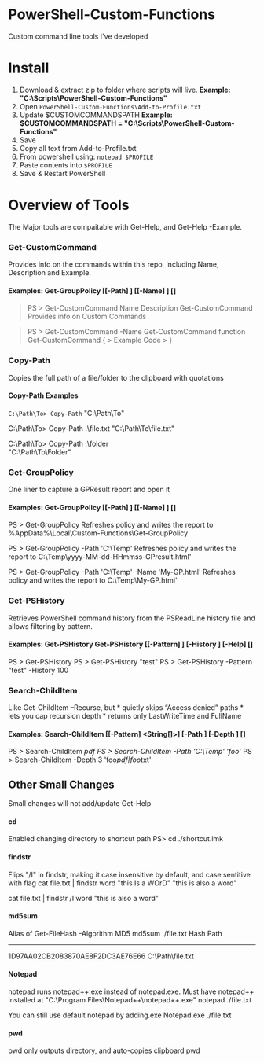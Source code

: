 # PowerShell-Custom-Functions
Custom command line tools I've developed

# Install  
1. Download & extract zip to folder where scripts will live.
         **Example: "C:\Scripts\PowerShell-Custom-Functions\"**
2. Open `PowerShell-Custom-Functions\Add-to-Profile.txt`
3. Update $CUSTOMCOMMANDSPATH 
         **Example: $CUSTOMCOMMANDSPATH = "C:\Scripts\PowerShell-Custom-Functions\"**
4. Save
5. Copy all text from Add-to-Profile.txt
6. From powershell using: `notepad $PROFILE`
8. Paste contents into `$PROFILE`
9. Save & Restart PowerShell 

# Overview of Tools
The Major tools are compaitable with Get-Help, and Get-Help -Example. 

### Get-CustomCommand   
Provides info on the commands within this repo, including Name, Description and Example. 

#### Examples: Get-GroupPolicy [[-Path] <String>] [[-Name] <String>] [<CommonParameters>]

> PS > Get-CustomCommand
> Name                 Description
> Get-CustomCommand    Provides info on Custom Commands

> PS > Get-CustomCommand -Name Get-CustomCommand
> function Get-CustomCommand {
      > Example Code
      > }




### Copy-Path
Copies the full path of a file/folder to the clipboard with quotations 

#### Copy-Path Examples
`C:\Path\To> Copy-Path`
"C:\Path\To"

C:\Path\To> Copy-Path .\file.txt
"C:\Path\To\file.txt"

C:\Path\To> Copy-Path .\folder\
"C:\Path\To\Folder"




### Get-GroupPolicy
One liner to capture a GPResult report and open it

#### Examples: Get-GroupPolicy [[-Path] <String>] [[-Name] <String>] [<CommonParameters>]
PS > Get-GroupPolicy 
Refreshes policy and writes the report to %AppData%\Local\Custom-Functions\Get-GroupPolicy

PS > Get-GroupPolicy -Path 'C:\Temp\'
Refreshes policy and writes the report to C:\Temp\yyyy-MM-dd-HHmmss-GPresult.html'

PS > Get-GroupPolicy -Path 'C:\Temp\' -Name 'My-GP.html'
Refreshes policy and writes the report to C:\Temp\My-GP.html'



### Get-PSHistory
Retrieves PowerShell command history from the PSReadLine history file and allows filtering by pattern.

#### Examples:  Get-PSHistory Get-PSHistory [[-Pattern] <String>] [-History <Int32>] [-Help] [<CommonParameters>]
PS > Get-PSHistory
PS > Get-PSHistory "test"
PS > Get-PSHistory -Pattern "test" -History 100


### Search-ChildItem    
Like Get-ChildItem –Recurse, but
    * quietly skips “Access denied” paths
    * lets you cap recursion depth
    * returns only LastWriteTime and FullName


#### Examples: Search-ChildItem [[-Pattern] <String[]>] [-Path <String>] [-Depth <Int32>] [<CommonParameters>]
PS > Search-ChildItem  *pdf
PS > Search-ChildItem -Path 'C:\Temp' 'foo*'
PS > Search-ChildItem -Depth 3 'foo*pdf|foo*txt'




## Other Small Changes 
Small changes will not add/update Get-Help

#### cd                  
Enabled changing directory to shortcut path
PS> cd ./shortcut.lmk

#### findstr
Flips "/I" in findstr, making it case insensitive by default, and case sentitive with flag
cat file.txt | findstr word
"this Is a WOrD"
"this is also a word"

cat file.txt | findstr /I word
"this is also a word"



#### md5sum
Alias of Get-FileHash -Algorithm MD5
md5sum ./file.txt
Hash                                Path
----                                ----
1D97AA02CB2083870AE8F2DC3AE76E66    C:\Path\file.txt

#### Notepad
notepad runs notepad++.exe instead of notepad.exe. Must have notepad++ installed at "C:\Program Files\Notepad++\notepad++.exe"
notepad ./file.txt

You can still use default notepad by adding.exe
Notepad.exe ./file.txt

#### pwd
pwd only outputs directory, and auto-copies clipboard
pwd


